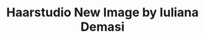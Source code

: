 ---
title: "Haarstudio New Image by Iuliana Demasi"
url: /bad-soden-am-taunus/haarstudio-new-image-by-iuliana-demasi/
shop: Friseur
---